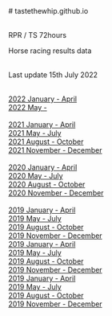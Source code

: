 <HTML>
  <HEAD>
  </HEAD>
  <BODY>
  # tastethewhip.github.io<br><br>

RPR / TS 72hours<br>

Horse racing results data<br><br>

Last update 15th July 2022 <br><br>

<a href = https://tastethewhip.github.io/2022_part_i.html>2022 January - April</a><br>
<a href = https://tastethewhip.github.io/2022_part_ii.html>2022 May - </a><br><br>
<a href = https://tastethewhip.github.io/2021_part_i.html>2021 January - April</a><br>
<a href = https://tastethewhip.github.io/2021_part_ii.html>2021 May - July</a><br>
<a href = https://tastethewhip.github.io/2021_part_iii.html>2021 August - October</a><br>
<a href = https://tastethewhip.github.io/2021_part_iv.html>2021 November - December</a><br><br>
<a href = https://tastethewhip.github.io/2020_part_i.html>2020 January - April</a><br>
<a href = https://tastethewhip.github.io/2020_part_ii.html>2020 May - July</a><br>
<a href = https://tastethewhip.github.io/2020_part_iii.html>2020 August - October</a><br>
<a href = https://tastethewhip.github.io/2020_part_iv.html>2020 November - December</a><br><br>
<a href = https://tastethewhip.github.io/2019_part_i.html>2019 January - April</a><br>
<a href = https://tastethewhip.github.io/2019_part_ii.html>2019 May - July</a><br>
<a href = https://tastethewhip.github.io/2019_part_iii.html>2019 August - October</a><br>
<a href = https://tastethewhip.github.io/2019_part_iv.html>2019 November - December</a><br>
<a href = https://tastethewhip.github.io/2018_part_i.html>2019 January - April</a><br>
<a href = https://tastethewhip.github.io/2018_part_ii.html>2019 May - July</a><br>
<a href = https://tastethewhip.github.io/2018_part_iii.html>2019 August - October</a><br>
<a href = https://tastethewhip.github.io/2018_part_iv.html>2019 November - December</a><br>
<a href = https://tastethewhip.github.io/2017_part_i.html>2019 January - April</a><br>
<a href = https://tastethewhip.github.io/2017_part_ii.html>2019 May - July</a><br>
<a href = https://tastethewhip.github.io/2017_part_iii.html>2019 August - October</a><br>
<a href = https://tastethewhip.github.io/2017_part_iv.html>2019 November - December</a><br>
  </BODY>
</HTML>
